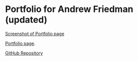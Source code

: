 # Portfolio for Andrew Friedman (updated)




[Screenshot of Portfolio page](assets/images/Portfolio_Screenshot_1.png)

[Portfolio page](https://andrewfriedman20.github.io/Homework_08_ALF/).


[GitHub Repository](https://github.com/andrewfriedman20/Homework_08_ALF)
